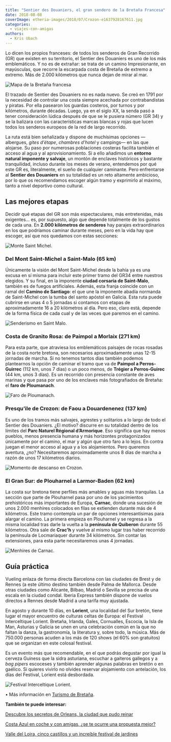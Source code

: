 ```yaml
---
title: "Sentier des Douaniers, el gran sendero de la Bretaña Francesa"
date: 2018-08-08
coverImage: etheria-images/2018/07/Crozon-e1637928167611.jpg
categories: 
  - viajes-con-amigas
authors: 
  - Kris Ubach
---
```


Lo dicen los propios franceses: de todos los senderos de Gran Recorrido (GR) que existen 
en su territorio, el Sentier des Douaniers es uno de los más emblemáticos. Y no es de 
extrañar: se trata de un camino Impresionante, en mayúsculas, que recorre la escarpada 
costa de Bretaña de extremo a extremo. Más de 2.000 kilómetros que nunca dejan de mirar 
al mar. 

![Mapa de la Bretaña francesa](etheria-images/2018/08/mapa-senderismo-costa-bretana-francia.jpg "Mapa GR34. © Turismo de Bretaña")

El trazado de Sentier des Douaniers no es nada nuevo. Se creó en 1791 por la necesidad 
de controlar una costa siempre acechada por contrabandistas y piratas. Por ella pasearon 
los guardas costeros, por turnos y por kilómetros, durante décadas. Luego, ya en el 
siglo XX, la senda pasó a tener consideración lúdica después de que se le pusiera número 
(GR 34) y se la balizara con las características marcas blancas y rojas que lucen todos 
los senderos europeos de la red de largo recorrido. 

La ruta está bien señalizada y dispone de muchísimas opciones —albergues, _gites 
d’étape_, _chambres d’hotel_ y campings— en las que alojarse. Su paso por numerosas 
poblaciones costeras facilita también el acceso al agua y al aprovisionamiento. Si a 
ello añadimos un **entorno natural imponente y salvaje**, un montón de enclaves 
históricos y bastante tranquilidad, incluso durante los meses de verano, entendemos por 
qué este GR es, literalmente, el sueño de cualquier caminante. Pero enfrentarse al 
**Sentier des Douaniers** en su totalidad es un reto altamente ambicioso, por lo que os 
recomendamos escoger algún tramo y exprimirlo al máximo, tanto a nivel deportivo como 
cultural. 

## Las mejores etapas

Decidir qué etapas del GR son más espectaculares, más entretenidas, más exigentes... es, 
por supuesto, algo que depende totalmente de los gustos de cada una. En **2.000 
kilómetros de senderos** hay parajes extraordinarios en los que podríamos caminar 
durante meses, pero en la vida hay que escoger, así que nos quedamos con estas 
secciones: 

![Monte Saint Michel.](etheria-images/2018/07/Bahia-Saint-Michel.jpg "Monte Saint Michel.")

### Del Mont Saint-Michel a Saint-Malo (65 km)

Únicamente la visión del Mont Saint-Michel desde la bahía ya es una excusa en sí misma 
para incluir este primer tramo del GR34 entre nuestros elegidos. Y su final, en la 
imponente **ciudad corsaria de Saint-Malo**, también es de fuegos artificiales. Además, 
esta franja coincide con un ramal del **Camino de Santiago**: el que une la imponente 
abadía normanda de Saint-Michel con la tumba del santo apóstol en Galicia. Esta ruta 
puede cubrirse en unas 4 o 5 jornadas si contamos con etapas de aproximadamente 16 a 20 
kilómetros al día. Pero eso, claro está, depende de la forma física de cada cual y de 
las veces que paremos en el camino. 

![Senderismo en Saint Malo.](etheria-images/2018/07/Saint-Malo-GR34.jpg "Senderismo en Saint Malo.")

### Costa de Granito Rosa: de Paimpol a Morlaix (271 km)

Para esta parte, que atraviesa los emblemáticos paisajes de rocas rosadas de la costa 
norte bretona, son necesarios aproximadamente unas 12-15 jornadas de marcha. Si no 
tenemos tantos días también podemos plantearnos la opción de caminar el tramo que va de 
**Paimpol a Perros-Guirrec** (112 km, unos 7 días) o un poco menos, de **Trégier a 
Perros-Guirec** (44 km, unos 3 días). Es un recorrido con presencia constante de aves 
marinas y que pasa por uno de los enclaves más fotografiados de Bretaña: el **faro de 
Ploumanach**. 

![Faro de Ploumanach.](etheria-images/2018/07/Ploumanach-Faro.jpg "Faro de Ploumanach.")

### Presqu’ile de Crozon: de Faou a Douardenenez (137 km)

Es uno de los tramos más salvajes, agrestes y solitarios a lo largo de todo el Sentier 
des Douaniers. ¿El motivo? discurre en su totalidad dentro de los límites del **Parc 
Naturel Régional d’Armorique**. Eso significa que hay menos pueblos, menos presencia 
humana y más horizontes protagonizados únicamente por el camino, el mar y algún que otro 
faro a lo lejos. En contra juegan el menor acceso al agua y a los alojamientos. Pero 
queremos aventura, ¿no? Necesitaremos aproximadamente unos 8 días de marcha a razón de 
unos 17 kilómetros diarios. 

![Momento de descanso en Crozon.](etheria-images/2018/07/Crozon.jpg "Momento de descanso en Crozon.")

### El Gran Sur: de Plouharnel a Larmor-Baden (62 km)

La costa sur bretona tiene perfiles más amables y aguas más tranquilas. La sección que 
parte de Plouharnel pasa por uno de los yacimientos prehistóricos más importantes de 
Europa, **Carnac**, donde una sucesión de unos 2.000 menhires colocados en filas se 
extienden durante más de 4 kilómetros. Este tramo contempla un par de opciones 
interesantísimas para alargar el camino. La primera empieza en Plouharnel y se regresa a 
la misma localidad tras darle la vuelta a la **península de Quiberon** durante 55 
kilómetros. Otra sale de **Crac'h** y vuelve al mismo lugar tras haber recorrido la 
península de Locmariaquer durante 34 kilómetros. Sin contar las extensiones, para esta 
parte necesitaremos unas 4 jornadas. 

![Menhires de Carnac.](etheria-images/2018/07/Carnac.jpg "Menhires de Carnac.")

## Guía práctica

Vueling enlaza de forma directa Barcelona con las ciudades de Brest y de Rennes (a este 
último destino también desde Palma de Mallorca. Desde otras ciudades como Alicante, 
Bilbao, Madrid o Sevilla se precisa de una escala en la ciudad condal. Iberia Express 
también dispone de vuelos directos a Rennes desde Madrid a una tarifa muy ajustada. 

En agosto y durante 10 días, en **Lorient**, una localidad del Sur bretón, tiene lugar 
el mayor encuentro de culturas celtas de Europa: el Festival Interceltique Lorient. 
Bretaña, Irlanda, Gales, Cornualles, Escocia, la Isla de Man, Asturias y Galicia se unen 
en una celebración común en la que no faltan la danza, la gastronomía, la literatura y, 
sobre todo, la música. Más de 750.000 personas acuden a los más de 120 shows (el 60% son 
gratuitos) que se organizan en este colosal festival. 

Es un evento más que recomendable, en el que podrás degustar por igual la cerveza 
Guiness que la sidra asturiana, escuchar a gaiteros gallegos y a _bag pipers_ escoceses 
y también aprender algunas palabras en bretón o en gaélico. Si quieres vivirlo no 
olvides reservar alojamiento con antelación, los días del Festival, Lorient está 
desbordada. 

![Festival Interceltique Lorient.](etheria-images/2018/07/Festival-Interceltico-Lorient.jpg "Festival Interceltique Lorient.")

• Más información en [Turismo de Bretaña](http://www.vacaciones-bretana.com). 

**También te puede interesar:** 

[Descubre los secretos de Orleans, la ciudad que pudo 
reinar](https://etheriamagazine.com/2021/11/09/que-visitar-en-orleans-francia/) 

[Costa Azul en coche y con amigas, ¿se te ocurre una propuesta 
mejor?](https://etheriamagazine.com/2021/09/03/guia-viaje-costa-azul-en-coche-y-con-amigas/) 

[Valle del Loira, cinco castillos y un increíble festival de 
jardines](https://etheriamagazine.com/2021/08/09/valle-del-loira-entre-castillos-y-jardines/)
